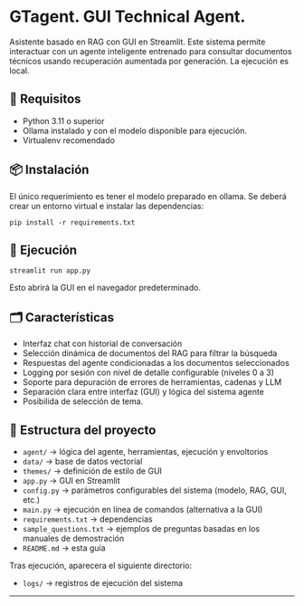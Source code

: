 # GTagent. GUI Technical Agent.

Asistente basado en RAG con GUI en Streamlit. Este sistema permite interactuar con un agente inteligente entrenado para consultar documentos técnicos usando recuperación aumentada por generación.
La ejecución es local.

## 🔧 Requisitos

- Python 3.11 o superior
- Ollama instalado y con el modelo disponible para ejecución.
- Virtualenv recomendado
## 📦 Instalación
El único requerimiento es tener el modelo preparado en ollama.
Se deberá crear un entorno virtual e instalar las dependencias:

```
pip install -r requirements.txt
```

## 🚀 Ejecución

```
streamlit run app.py
```

Esto abrirá la GUI en el navegador predeterminado.

## 🗂️ Características

- Interfaz chat con historial de conversación
- Selección dinámica de documentos del RAG para filtrar la búsqueda
- Respuestas del agente condicionadas a los documentos seleccionados
- Logging por sesión con nivel de detalle configurable (niveles 0 a 3)
- Soporte para depuración de errores de herramientas, cadenas y LLM
- Separación clara entre interfaz (GUI) y lógica del sistema agente
- Posibilida de selección de tema.

## 📁 Estructura del proyecto

- `agent/` → lógica del agente, herramientas, ejecución y envoltorios
- `data/` → base de datos vectorial
- `themes/` → definición de estilo de GUI
- `app.py` → GUI en Streamlit
- `config.py` → parámetros configurables del sistema (modelo, RAG, GUI, etc.)
- `main.py` → ejecución en línea de comandos (alternativa a la GUI)
- `requirements.txt` → dependencias
- `sample_questions.txt` → ejemplos de preguntas basadas en los manuales de demostración
- `README.md` → esta guía

Tras ejecución, aparecera el siguiente directorio:
- `logs/` → registros de ejecución del sistema


---

